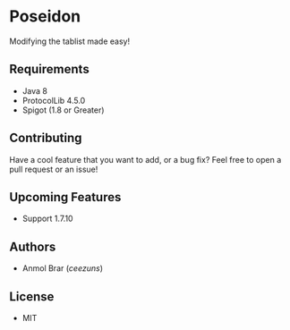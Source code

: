 # Poseidon
Modifying the tablist made easy!

## Requirements
* Java 8
* ProtocolLib 4.5.0
* Spigot (1.8 or Greater)

## Contributing
Have a cool feature that you want to add, or a bug fix? Feel free to open a pull request or an issue!

## Upcoming Features
* Support 1.7.10

## Authors
* Anmol Brar (*ceezuns*)

## License
* MIT